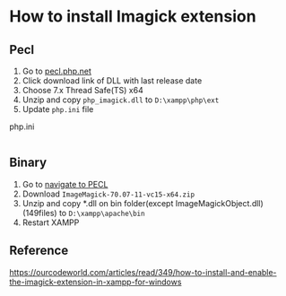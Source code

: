 # How to install Imagick extension

## Pecl

1. Go to <a href="https://pecl.php.net/package/imagick">pecl.php.net</a>
2. Click download link of DLL with last release date
3. Choose 7.x Thread Safe(TS) x64
4. Unzip and copy `php_imagick.dll` to `D:\xampp\php\ext`
5. Update `php.ini` file


php.ini
```bash

```

## Binary

1. Go to <a href="https://windows.php.net/downloads/pecl/deps/ImageMagick-7.0.7-11-vc15-x64.zip">navigate to PECL</a>
2. Download `ImageMagick-70.07-11-vc15-x64.zip`
3. Unzip and copy *.dll on bin folder(except ImageMagickObject.dll) (149files) to `D:\xampp\apache\bin`
4. Restart XAMPP

## Reference

<https://ourcodeworld.com/articles/read/349/how-to-install-and-enable-the-imagick-extension-in-xampp-for-windows>